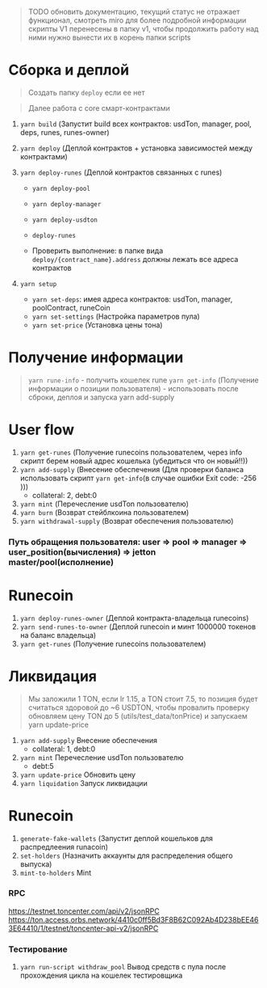 > TODO обновить документацию, текущий статус не отражает функционал, смотреть miro для более подробной информации
> скрипты V1 перенесены в папку v1, чтобы продолжить работу над ними нужно вынести их в корень папки scripts

# Сборка и деплой

> Создать папку `deploy` если ее нет

> Далее работа с core смарт-контрактами

1. `yarn build` (Запустит build всех контрактов: usdTon, manager, pool, deps, runes, runes-owner)

2. `yarn deploy` (Деплой контрактов + установка зависимостей между контрактами)
3. `yarn deploy-runes` (Деплой контрактов связанных с runes)

    - `yarn deploy-pool`
    - `yarn deploy-manager`
    - `yarn deploy-usdton`

    - `deploy-runes`
    - Проверить выполнение: в папке вида `deploy/{contract_name}.address` должны лежать все адреса контрактов

4. `yarn setup`
    - `yarn set-deps`: имея адреса контрактов: usdTon, manager, poolContract, runeCoin
    - `yarn set-settings` (Настройка параметров пула)
    - `yarn set-price` (Установка цены тона)

# Получение информации

> `yarn rune-info` - получить кошелек rune
> `yarn get-info` (Получение информации о позиции пользователя) - использовать после сброки, деплоя и запуска yarn add-supply

# User flow

1. `yarn get-runes` (Получение runecoins пользователем, через info скрипт берем новый адрес кошелька (убедиться что он новый!!))
2. `yarn add-supply` (Внесение обеспечения (Для проверки баланса использовать скрипт `yarn get-info`(в случае ошибки Exit code: -256 )))
    - collateral: 2, debt:0
3. `yarn mint` (Перечесление usdTon пользователю)
4. `yarn burn` (Возврат стейблкоина пользователем)
5. `yarn withdrawal-supply` (Возврат обеспечения пользователю)

### Путь обращения пользователя: **user => pool => manager => user_position(вычисления) => jetton master/pool(исполнение)**

# Runecoin

1. `yarn deploy-runes-owner` (Деплой контракта-владельца runecoins)
2. `yarn send-runes-to-owner` (Деплой runecoin и минт 1000000 токенов на баланс владельца)
3. `yarn get-runes` (Получение runecoins пользователем)

# Ликвидация

> Мы заложили 1 TON, если lr 1.15, а TON стоит 7.5, то позиция будет считаться здоровой до ~6 USDTON, чтобы провалить проверку обновляем цену TON до 5 (utils/test_data/tonPrice) и запускаем yarn update-price

1. `yarn add-supply` Внесение обеспечения
    - collateral: 1, debt:0
2. `yarn mint` Перечесление usdTon пользователю
    - debt:5
3. `yarn update-price` Обновить цену
4. `yarn liquidation` Запуск ликвидации

# Runecoin

1. `generate-fake-wallets` (Запустит деплой кошельков для распредлеения runacoin)
2. `set-holders` (Назначить аккаунты для распределения общего выпуска)
3. `mint-to-holders` Mint

### RPC

https://testnet.toncenter.com/api/v2/jsonRPC
https://ton.access.orbs.network/4410c0ff5Bd3F8B62C092Ab4D238bEE463E64410/1/testnet/toncenter-api-v2/jsonRPC

### Тестирование

1. `yarn run-script withdraw_pool` Вывод средств с пула после прохождения цикла на кошелек тестировщика
